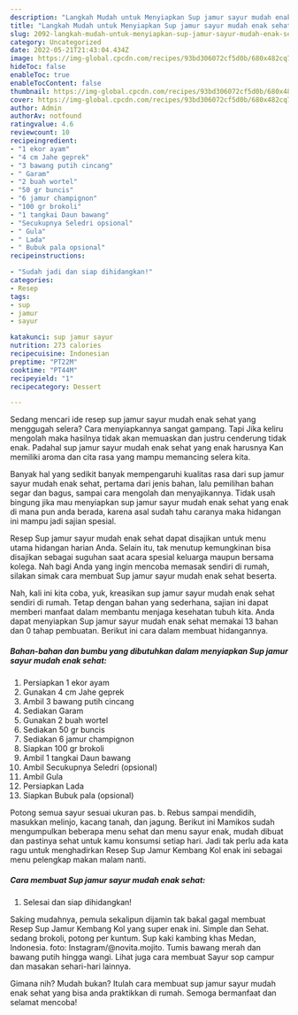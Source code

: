 ```yaml
---
description: "Langkah Mudah untuk Menyiapkan Sup jamur sayur mudah enak sehat Menu Buka Puas"
title: "Langkah Mudah untuk Menyiapkan Sup jamur sayur mudah enak sehat Menu Buka Puas"
slug: 2092-langkah-mudah-untuk-menyiapkan-sup-jamur-sayur-mudah-enak-sehat-menu-buka-puas
category: Uncategorized
date: 2022-05-21T21:43:04.434Z
image: https://img-global.cpcdn.com/recipes/93bd306072cf5d0b/680x482cq70/sup-jamur-sayur-mudah-enak-sehat-foto-resep-utama.jpg
hideToc: false
enableToc: true
enableTocContent: false
thumbnail: https://img-global.cpcdn.com/recipes/93bd306072cf5d0b/680x482cq70/sup-jamur-sayur-mudah-enak-sehat-foto-resep-utama.jpg
cover: https://img-global.cpcdn.com/recipes/93bd306072cf5d0b/680x482cq70/sup-jamur-sayur-mudah-enak-sehat-foto-resep-utama.jpg
author: Admin
authorAv: notfound
ratingvalue: 4.6
reviewcount: 10
recipeingredient:
- "1 ekor ayam"
- "4 cm Jahe geprek"
- "3 bawang putih cincang"
- " Garam"
- "2 buah wortel"
- "50 gr buncis"
- "6 jamur champignon"
- "100 gr brokoli"
- "1 tangkai Daun bawang"
- "Secukupnya Seledri opsional"
- " Gula"
- " Lada"
- " Bubuk pala opsional"
recipeinstructions:

- "Sudah jadi dan siap dihidangkan!"
categories:
- Resep
tags:
- sup
- jamur
- sayur

katakunci: sup jamur sayur 
nutrition: 273 calories
recipecuisine: Indonesian
preptime: "PT22M"
cooktime: "PT44M"
recipeyield: "1"
recipecategory: Dessert

---
```



Sedang mencari ide resep sup jamur sayur mudah enak sehat yang menggugah selera? Cara menyiapkannya sangat gampang. Tapi Jika keliru mengolah maka hasilnya tidak akan memuaskan dan justru cenderung tidak enak. Padahal sup jamur sayur mudah enak sehat yang enak harusnya Kan memiliki aroma dan cita rasa yang mampu memancing selera kita.


Banyak hal yang sedikit banyak mempengaruhi kualitas rasa dari sup jamur sayur mudah enak sehat, pertama dari jenis bahan, lalu pemilihan bahan segar dan bagus, sampai cara mengolah dan menyajikannya. Tidak usah bingung jika mau menyiapkan sup jamur sayur mudah enak sehat yang enak di mana pun anda berada, karena asal sudah tahu caranya maka hidangan ini mampu jadi sajian spesial.

Resep Sup jamur sayur mudah enak sehat dapat disajikan untuk menu utama hidangan harian Anda. Selain itu, tak menutup kemungkinan bisa disajikan sebagai suguhan saat acara spesial keluarga maupun bersama kolega. Nah bagi Anda yang ingin mencoba memasak sendiri di rumah, silakan simak cara membuat Sup jamur sayur mudah enak sehat beserta.


Nah, kali ini kita coba, yuk, kreasikan sup jamur sayur mudah enak sehat sendiri di rumah. Tetap dengan bahan yang sederhana, sajian ini dapat memberi manfaat dalam membantu menjaga kesehatan tubuh kita. Anda dapat menyiapkan Sup jamur sayur mudah enak sehat memakai 13 bahan dan 0 tahap pembuatan. Berikut ini cara dalam membuat hidangannya.

<!--inarticleads1-->

##### Bahan-bahan dan bumbu yang dibutuhkan dalam menyiapkan Sup jamur sayur mudah enak sehat:

1. Persiapkan 1 ekor ayam
1. Gunakan 4 cm Jahe geprek
1. Ambil 3 bawang putih cincang
1. Sediakan  Garam
1. Gunakan 2 buah wortel
1. Sediakan 50 gr buncis
1. Sediakan 6 jamur champignon
1. Siapkan 100 gr brokoli
1. Ambil 1 tangkai Daun bawang
1. Ambil Secukupnya Seledri (opsional)
1. Ambil  Gula
1. Persiapkan  Lada
1. Siapkan  Bubuk pala (opsional)


Potong semua sayur sesuai ukuran pas. b. Rebus sampai mendidih, masukkan melinjo, kacang tanah, dan jagung. Berikut ini Mamikos sudah mengumpulkan beberapa menu sehat dan menu sayur enak, mudah dibuat dan pastinya sehat untuk kamu konsumsi setiap hari. Jadi tak perlu ada kata ragu untuk menghadirkan Resep Sup Jamur Kembang Kol enak ini sebagai menu pelengkap makan malam nanti. 

<!--inarticleads2-->

##### Cara membuat Sup jamur sayur mudah enak sehat:


1. Selesai dan siap dihidangkan!

Saking mudahnya, pemula sekalipun dijamin tak bakal gagal membuat Resep Sup Jamur Kembang Kol yang super enak ini. Simple dan Sehat. sedang brokoli, potong per kuntum. Sup kaki kambing khas Medan, Indonesia. foto: Instagram/@novita.mojito. Tumis bawang merah dan bawang putih hingga wangi. Lihat juga cara membuat Sayur sop campur dan masakan sehari-hari lainnya. 

Gimana nih? Mudah bukan? Itulah cara membuat sup jamur sayur mudah enak sehat yang bisa anda praktikkan di rumah. Semoga bermanfaat dan selamat mencoba!
